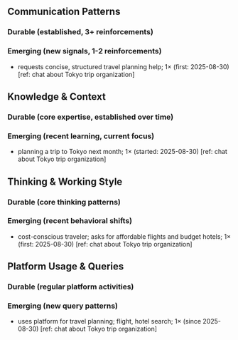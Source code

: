 ## Communication Patterns
### Durable (established, 3+ reinforcements)

### Emerging (new signals, 1-2 reinforcements)
- requests concise, structured travel planning help; 1× (first: 2025-08-30) [ref: chat about Tokyo trip organization]

## Knowledge & Context
### Durable (core expertise, established over time)

### Emerging (recent learning, current focus)
- planning a trip to Tokyo next month; 1× (started: 2025-08-30) [ref: chat about Tokyo trip organization]

## Thinking & Working Style
### Durable (core thinking patterns)

### Emerging (recent behavioral shifts)
- cost-conscious traveler; asks for affordable flights and budget hotels; 1× (first: 2025-08-30) [ref: chat about Tokyo trip organization]

## Platform Usage & Queries
### Durable (regular platform activities)

### Emerging (new query patterns)
- uses platform for travel planning; flight, hotel search; 1× (since 2025-08-30) [ref: chat about Tokyo trip organization]